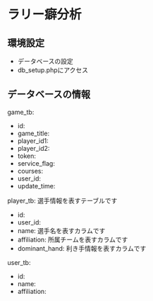 # ラリー癖分析

## 環境設定
* データベースの設定
* db_setup.phpにアクセス

## データベースの情報
game_tb:
  - id:
  - game_title:
  - player_id1:
  - player_id2:
  - token:
  - service_flag: 
  - courses: 
  - user_id:
  - update_time: 

player_tb: 選手情報を表すテーブルです
  - id: 
  - user_id: 
  - name: 選手名を表すカラムです
  - affiliation: 所属チームを表すカラムです
  - dominant_hand: 利き手情報を表すカラムです

user_tb:
  - id: 
  - name:
  - affiliation: 